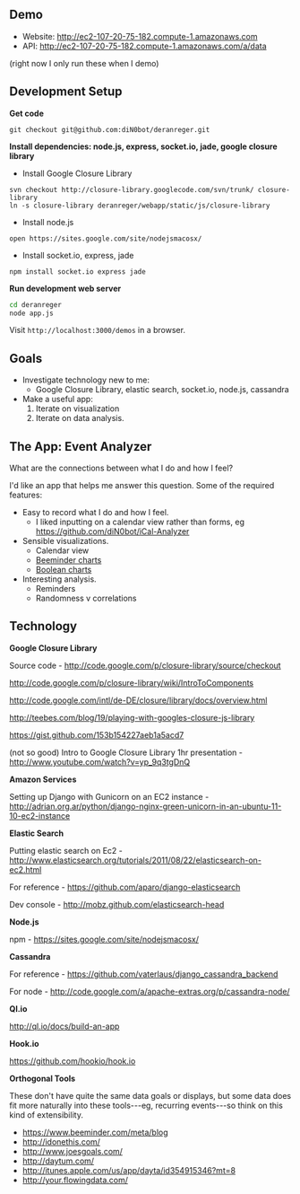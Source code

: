 Demo
----

- Website: http://ec2-107-20-75-182.compute-1.amazonaws.com
- API: http://ec2-107-20-75-182.compute-1.amazonaws.com/a/data

(right now I only run these when I demo)

Development Setup
-----------------

**Get code**

```
git checkout git@github.com:diN0bot/deranreger.git
```

**Install dependencies: node.js, express, socket.io, jade, google closure library**

* Install Google Closure Library

```
svn checkout http://closure-library.googlecode.com/svn/trunk/ closure-library
ln -s closure-library deranreger/webapp/static/js/closure-library
```

* Install node.js

```
open https://sites.google.com/site/nodejsmacosx/
```

* Install socket.io, express, jade

```
npm install socket.io express jade
```

**Run development web server**

```bash
cd deranreger
node app.js
```

Visit `http://localhost:3000/demos` in a browser.


Goals
-----

- Investigate technology new to me:
  - Google Closure Library, elastic search, socket.io, node.js, cassandra
- Make a useful app:
  1. Iterate on visualization
  1. Iterate on data analysis.


The App: Event Analyzer
-----------------------

What are the connections between what I do and how I feel?

I'd like an app that helps me answer this question. Some of the required features:

- Easy to record what I do and how I feel.
  - I liked inputting on a calendar view rather than forms, eg https://github.com/diN0bot/iCal-Analyzer
- Sensible visualizations.
  - Calendar view
  - [Beeminder charts](https://www.beeminder.com)
  - [Boolean charts](http://idonethis.com/)
- Interesting analysis.
  - Reminders
  - Randomness v correlations


Technology
----------

**Google Closure Library**

Source code - http://code.google.com/p/closure-library/source/checkout

http://code.google.com/p/closure-library/wiki/IntroToComponents

http://code.google.com/intl/de-DE/closure/library/docs/overview.html

http://teebes.com/blog/19/playing-with-googles-closure-js-library

https://gist.github.com/153b154227aeb1a5acd7

(not so good) Intro to Google Closure Library 1hr presentation - http://www.youtube.com/watch?v=yp_9q3tgDnQ

**Amazon Services**

Setting up Django with Gunicorn on an EC2 instance - http://adrian.org.ar/python/django-nginx-green-unicorn-in-an-ubuntu-11-10-ec2-instance

**Elastic Search**

Putting elastic search on Ec2 - http://www.elasticsearch.org/tutorials/2011/08/22/elasticsearch-on-ec2.html

For reference - https://github.com/aparo/django-elasticsearch

Dev console - http://mobz.github.com/elasticsearch-head

**Node.js**

npm - https://sites.google.com/site/nodejsmacosx/

**Cassandra**

For reference - https://github.com/vaterlaus/django_cassandra_backend

For node - http://code.google.com/a/apache-extras.org/p/cassandra-node/

**Ql.io**

http://ql.io/docs/build-an-app

**Hook.io**

https://github.com/hookio/hook.io

**Orthogonal Tools**

These don't have quite the same data goals or displays, but some data does fit more naturally into these tools---eg, recurring events---so think on this kind of extensibility.

- https://www.beeminder.com/meta/blog
- http://idonethis.com/
- http://www.joesgoals.com/
- http://daytum.com/
- http://itunes.apple.com/us/app/dayta/id354915346?mt=8
- http://your.flowingdata.com/
